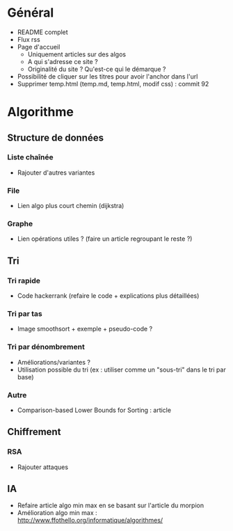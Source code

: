 # Général

- README complet
- Flux rss
- Page d'accueil
   - Uniquement articles sur des algos
   - A qui s'adresse ce site ?
   - Originalité du site ? Qu'est-ce qui le démarque ?
- Possibilité de cliquer sur les titres pour avoir l'anchor dans l'url
- Supprimer temp.html (temp.md, temp.html, modif css) : commit 92

# Algorithme

## Structure de données
### Liste chaînée

- Rajouter d'autres variantes

### File

- Lien algo plus court chemin (dijkstra)

### Graphe

- Lien opérations utiles ? (faire un article regroupant le reste ?)

## Tri
### Tri rapide

- Code hackerrank (refaire le code + explications plus détaillées)

### Tri par tas

- Image smoothsort + exemple + pseudo-code ?

### Tri par dénombrement

- Améliorations/variantes ?
- Utilisation possible du tri (ex : utiliser comme un "sous-tri" dans le tri par base)

### Autre

- Comparison-based Lower Bounds for Sorting : article

## Chiffrement
### RSA

- Rajouter attaques

## IA

- Refaire article algo min max en se basant sur l'article du morpion
- Amélioration algo min max : <http://www.ffothello.org/informatique/algorithmes/>

